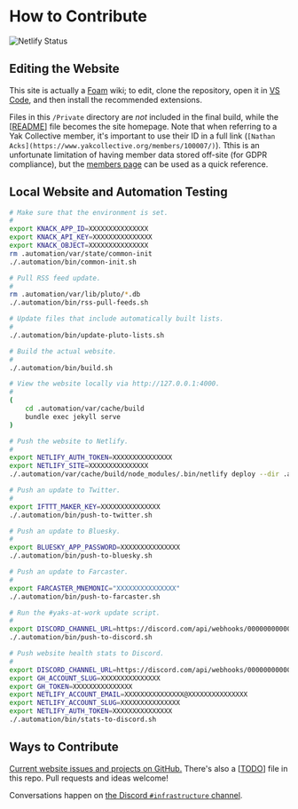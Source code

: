# How to Contribute
![Netlify Status](https://api.netlify.com/api/v1/badges/943ff646-41b6-4b4b-ab86-a891698c72c7/deploy-status)

## Editing the Website
This site is actually a [Foam](https://foambubble.github.io/foam/) wiki; to edit, clone the repository, open it in [VS Code](https://code.visualstudio.com/), and then install the recommended extensions.

Files in this `/Private` directory are *not* included in the final build, while the [[README]] file becomes the site homepage. Note that when referring to a Yak Collective member, it's important to use their ID in a full link (`[Nathan Acks](https://www.yakcollective.org/members/100007/)`). Tthis is an unfortunate limitation of having member data stored off-site (for GDPR compliance), but the [members page](../Members.md) can be used as a quick reference.

## Local Website and Automation Testing
```bash
# Make sure that the environment is set.
#
export KNACK_APP_ID=XXXXXXXXXXXXXXX
export KNACK_API_KEY=XXXXXXXXXXXXXXX
export KNACK_OBJECT=XXXXXXXXXXXXXXX
rm .automation/var/state/common-init
./.automation/bin/common-init.sh

# Pull RSS feed update.
#
rm .automation/var/lib/pluto/*.db
./.automation/bin/rss-pull-feeds.sh

# Update files that include automatically built lists.
#
./.automation/bin/update-pluto-lists.sh

# Build the actual website.
#
./.automation/bin/build.sh

# View the website locally via http://127.0.0.1:4000.
#
(
	cd .automation/var/cache/build
	bundle exec jekyll serve
)

# Push the website to Netlify.
#
export NETLIFY_AUTH_TOKEN=XXXXXXXXXXXXXXX
export NETLIFY_SITE=XXXXXXXXXXXXXXX
./.automation/var/cache/build/node_modules/.bin/netlify deploy --dir .automation/var/cache/build/_site --site $NETLIFY_SITE --message "Local development deploy $(date -u +"%Y%m%d%H%M%S")/${USER}@${HOST}" --prod

# Push an update to Twitter.
#
export IFTTT_MAKER_KEY=XXXXXXXXXXXXXXX
./.automation/bin/push-to-twitter.sh

# Push an update to Bluesky.
#
export BLUESKY_APP_PASSWORD=XXXXXXXXXXXXXXX
./.automation/bin/push-to-bluesky.sh

# Push an update to Farcaster.
#
export FARCASTER_MNEMONIC="XXXXXXXXXXXXXXX"
./.automation/bin/push-to-farcaster.sh

# Run the #yaks-at-work update script.
#
export DISCORD_CHANNEL_URL=https://discord.com/api/webhooks/0000000000000000/XXXXXXXXXXXXXXX
./.automation/bin/push-to-discord.sh

# Push website health stats to Discord.
#
export DISCORD_CHANNEL_URL=https://discord.com/api/webhooks/0000000000000000/XXXXXXXXXXXXXXX
export GH_ACCOUNT_SLUG=XXXXXXXXXXXXXXX
export GH_TOKEN=XXXXXXXXXXXXXXX
export NETLIFY_ACCOUNT_EMAIL=XXXXXXXXXXXXXXX@XXXXXXXXXXXXXXX
export NETLIFY_ACCOUNT_SLUG=XXXXXXXXXXXXXXX
export NETLIFY_AUTH_TOKEN=XXXXXXXXXXXXXXX
./.automation/bin/stats-to-discord.sh
```

## Ways to Contribute
[Current website issues and projects on GitHub.](https://github.com/The-Yak-Collective/yakcollective/issues) There's also a [[TODO]] file in this repo. Pull requests and ideas welcome!

Conversations happen on [the Discord `#infrastructure` channel](https://discord.com/channels/692111190851059762/704369362315772044).

[//begin]: # "Autogenerated link references for markdown compatibility"
[README]: ../README.md "The Yak Collective"
[TODO]: TODO.md "Website Foam Migration Tasks"
[//end]: # "Autogenerated link references"
